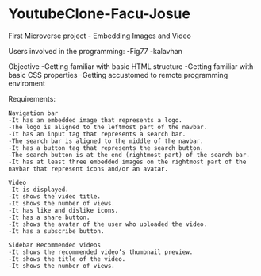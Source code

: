 # YoutubeClone-Facu-Josue
First Microverse project - Embedding Images and Video

Users involved in the programming:
-Fig77
-kalavhan

Objective
 -Getting familiar with basic HTML structure
 -Getting familiar with basic CSS properties
 -Getting accustomed to remote programming enviroment

Requirements:

    Navigation bar
    -It has an embedded image that represents a logo.
    -The logo is aligned to the leftmost part of the navbar.
    -It has an input tag that represents a search bar.
    -The search bar is aligned to the middle of the navbar.
    -It has a button tag that represents the search button.
    -The search button is at the end (rightmost part) of the search bar.
    -It has at least three embedded images on the rightmost part of the navbar that represent icons and/or an avatar.

    Video
    -It is displayed.
    -It shows the video title.
    -It shows the number of views.
    -It has like and dislike icons.
    -It has a share button.
    -It shows the avatar of the user who uploaded the video.
    -It has a subscribe button.

    Sidebar Recommended videos
    -It shows the recommended video’s thumbnail preview.
    -It shows the title of the video.
    -It shows the number of views.
